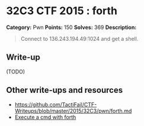 # 32C3 CTF 2015 : forth

**Category:** Pwn
**Points:** 150
**Solves:** 369
**Description:**

> Connect to 136.243.194.49:1024 and get a shell.


## Write-up

(TODO)

## Other write-ups and resources

* <https://github.com/TactiFail/CTF-Writeups/blob/master/2015/32C3/pwn/forth.md>
* [Execute a cmd with forth](http://rosettacode.org/wiki/Execute_a_system_command#Forth)
